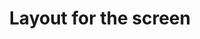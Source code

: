 ---
layout: home
sortorder: 1.3
title: "Layout for the screen"
description: |
  Copy fitting entails fitting the given content into a limited number of pages.
details: |
  We'll learn how to select font pairs and create code which will establish hierarchy to achieve smooth flow, clear contrast and harmony on the page.

  ## Fluid Type Scales

  Rather than using arbitrary numerical type break points, fluid type generators work with steps.

  - [Smashing Magazine on Fluid Type Systems](https://www.smashingmagazine.com/2021/04/designing-developing-fluid-type-space-scales/)
  - [Utopia Fluid Type Generator](https://utopia.fyi/type/calculator/)
  
---